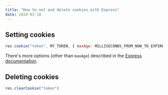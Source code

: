 ```yaml
---
title: "How to set and delete cookies with Express"
date: 2020-03-18
---
```

## Setting cookies

```jsx
res.cookie("token", MY_TOKEN, { maxAge: MILLISECONDS_FROM_NOW_TO_EXPIRE })
```

There's more options (other than `maxAge`) described in the [Express documentation](https://expressjs.com/en/api.html#res.cookie).

## Deleting cookies

```jsx
res.clearCookie("token")
```
